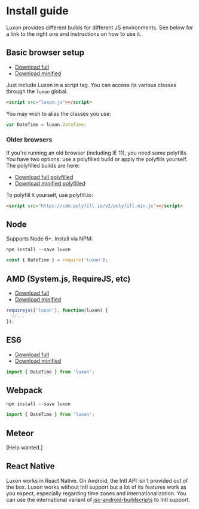 # Install guide

Luxon provides different builds for different JS environments. See below for a link to the right one and instructions on how to use it.

## Basic browser setup

* [Download full](../../global/luxon.js)
* [Download minified](../../global/luxon.min.js)

Just include Luxon in a script tag. You can access its various classes through the `luxon` global.

```html
<script src="luxon.js"></script>
```

You may wish to alias the classes you use:

```js
var DateTime = luxon.DateTime;
```

### Older browsers

If you're running an old browser (including IE 11), you need some polyfills. You have two options: use a polyfilled build or apply the polyfills yourself. The polyfilled builds are here:

* [Download full polyfilled](../../global-filled/luxon.js)
* [Download minified polyfilled](../../global-filled/luxon.min.js)

To polyfill it yourself, use polyfill.io:

```html
<script src="https://cdn.polyfill.io/v2/polyfill.min.js"></script>
```

## Node

Supports Node 6+. Install via NPM:

```
npm install --save luxon
```

```js
const { DateTime } = require('luxon');
```

## AMD (System.js, RequireJS, etc)

* [Download full](../../amd/luxon.js)
* [Download minified](../../amd/luxon.min.js)

```js
requirejs(['luxon'], function(luxon) {
  //...
});
```

## ES6

* [Download full](../../es6/luxon.js)
* [Download minified](../../es6/luxon.min.js)

```js
import { DateTime } from 'luxon';
```

## Webpack

```
npm install --save luxon
```

```js
import { DateTime } from 'luxon';
```

## Meteor

[Help wanted.]

## React Native

Luxon works in React Native. On Android, the Intl API isn't provided out of the box. Luxon works without Intl support but a lot of its features work as you expect, especially regarding time zones and internationalization. You can use the international variant of [jsc-android-buildscripts](https://github.com/SoftwareMansion/jsc-android-buildscripts) to Intl support.
